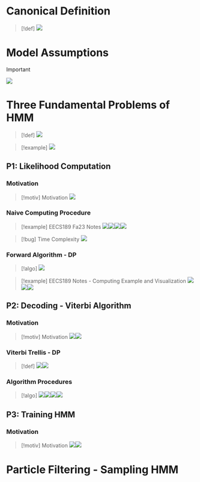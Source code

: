 # Canonical Definition
> [!def]
> ![](3_Hidden_Markov_Model.assets/image-20240303213113873.png)

# Model Assumptions
> [!important]
> ![](3_Hidden_Markov_Model.assets/image-20240303213144269.png)


# Three Fundamental Problems of HMM
> [!def]
> ![](3_Hidden_Markov_Model.assets/image-20240303213759004.png)

> [!example]
> ![](3_Hidden_Markov_Model.assets/image-20240303213836778.png)




## P1: Likelihood Computation
### Motivation
> [!motiv] Motivation
> ![](3_Hidden_Markov_Model.assets/image-20240303213923371.png)


### Naive Computing Procedure
> [!example] EECS189 Fa23 Notes
> ![](3_Hidden_Markov_Model.assets/image-20240303214258319.png)![](3_Hidden_Markov_Model.assets/image-20240303214346414.png)![](3_Hidden_Markov_Model.assets/image-20240303214415339.png)![](3_Hidden_Markov_Model.assets/image-20240303214520383.png)

> [!bug] Time Complexity
> ![](3_Hidden_Markov_Model.assets/image-20240303214855641.png)





### Forward Algorithm - DP
> [!algo]
> ![](3_Hidden_Markov_Model.assets/image-20240303215930656.png)

> [!example] EECS189 Notes - Computing Example and Visualization
> ![](3_Hidden_Markov_Model.assets/image-20240303215737286.png)![](3_Hidden_Markov_Model.assets/image-20240303215723916.png)![](3_Hidden_Markov_Model.assets/image-20240303215906932.png)




## P2: Decoding - Viterbi Algorithm
### Motivation
> [!motiv] Motivation
> ![](3_Hidden_Markov_Model.assets/image-20240303220543630.png)![](3_Hidden_Markov_Model.assets/image-20240303221604926.png)


### Viterbi Trellis - DP
> [!def]
> ![](3_Hidden_Markov_Model.assets/image-20240303221719392.png)![](3_Hidden_Markov_Model.assets/image-20240303221752097.png)


### Algorithm Procedures
> [!algo]
> ![](3_Hidden_Markov_Model.assets/image-20240303221949962.png)![](3_Hidden_Markov_Model.assets/image-20240303222002928.png)![](3_Hidden_Markov_Model.assets/image-20240303222047068.png)![](3_Hidden_Markov_Model.assets/image-20240303222110071.png)



## P3: Training HMM 
### Motivation
> [!motiv] Motivation
> ![](3_Hidden_Markov_Model.assets/image-20240303222346041.png)![](3_Hidden_Markov_Model.assets/image-20240303222353178.png)



# Particle Filtering - Sampling HMM






